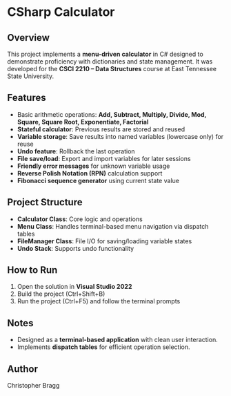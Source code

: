 # CSharp Calculator

## Overview
This project implements a **menu-driven calculator** in C# designed to demonstrate proficiency with dictionaries and state management. It was developed for the **CSCI 2210 – Data Structures** course at East Tennessee State University.

## Features
- Basic arithmetic operations: **Add, Subtract, Multiply, Divide, Mod, Square, Square Root, Exponentiate, Factorial**
- **Stateful calculator**: Previous results are stored and reused
- **Variable storage**: Save results into named variables (lowercase only) for reuse
- **Undo feature**: Rollback the last operation
- **File save/load**: Export and import variables for later sessions
- **Friendly error messages** for unknown variable usage
- **Reverse Polish Notation (RPN)** calculation support
- **Fibonacci sequence generator** using current state value

## Project Structure
- **Calculator Class**: Core logic and operations
- **Menu Class**: Handles terminal-based menu navigation via dispatch tables
- **FileManager Class**: File I/O for saving/loading variable states
- **Undo Stack**: Supports undo functionality

## How to Run
1. Open the solution in **Visual Studio 2022**
2. Build the project (Ctrl+Shift+B)
3. Run the project (Ctrl+F5) and follow the terminal prompts

## Notes
- Designed as a **terminal-based application** with clean user interaction.
- Implements **dispatch tables** for efficient operation selection.

## Author
Christopher Bragg
